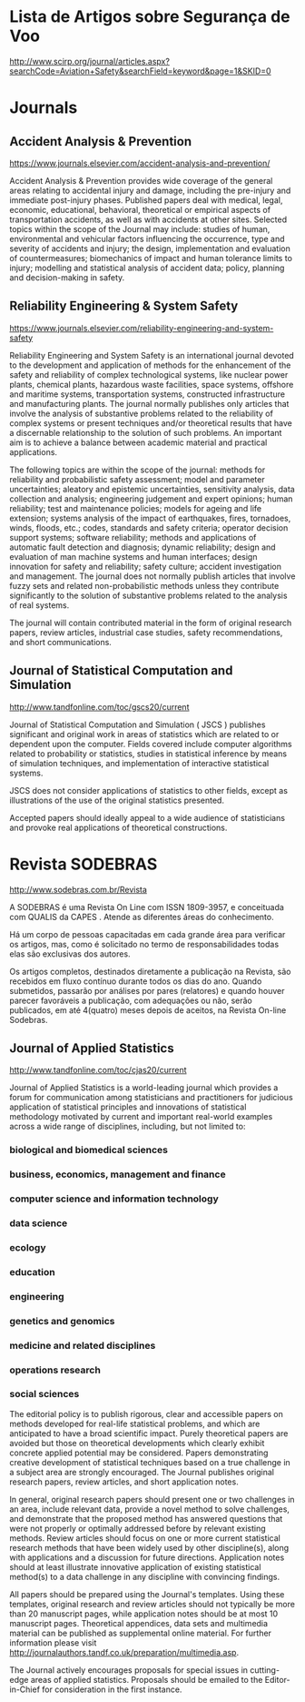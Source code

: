 # Lista de Artigos sobre Segurança de Voo

http://www.scirp.org/journal/articles.aspx?searchCode=Aviation+Safety&searchField=keyword&page=1&SKID=0

# Journals

## Accident Analysis & Prevention

https://www.journals.elsevier.com/accident-analysis-and-prevention/

Accident Analysis & Prevention provides wide coverage of the general areas relating to accidental injury and damage, including the pre-injury and immediate post-injury phases. Published papers deal with medical, legal, economic, educational, behavioral, theoretical or empirical aspects of transportation accidents, as well as with accidents at other sites. Selected topics within the scope of the Journal may include: studies of human, environmental and vehicular factors influencing the occurrence, type and severity of accidents and injury; the design, implementation and evaluation of countermeasures; biomechanics of impact and human tolerance limits to injury; modelling and statistical analysis of accident data; policy, planning and decision-making in safety. 

## Reliability Engineering & System Safety

https://www.journals.elsevier.com/reliability-engineering-and-system-safety

Reliability Engineering and System Safety is an international journal devoted to the development and application of methods for the enhancement of the safety and reliability of complex technological systems, like nuclear power plants, chemical plants, hazardous waste facilities, space systems, offshore and maritime systems, transportation systems, constructed infrastructure and manufacturing plants. The journal normally publishes only articles that involve the analysis of substantive problems related to the reliability of complex systems or present techniques and/or theoretical results that have a discernable relationship to the solution of such problems. An important aim is to achieve a balance between academic material and practical applications.

The following topics are within the scope of the journal: methods for reliability and probabilistic safety assessment; model and parameter uncertainties; aleatory and epistemic uncertainties, sensitivity analysis, data collection and analysis; engineering judgement and expert opinions; human reliability; test and maintenance policies; models for ageing and life extension; systems analysis of the impact of earthquakes, fires, tornadoes, winds, floods, etc.; codes, standards and safety criteria; operator decision support systems; software reliability; methods and applications of automatic fault detection and diagnosis; dynamic reliability; design and evaluation of man machine systems and human interfaces; design innovation for safety and reliability; safety culture; accident investigation and management. The journal does not normally publish articles that involve fuzzy sets and related non-probabilistic methods unless they contribute significantly to the solution of substantive problems related to the analysis of real systems.

The journal will contain contributed material in the form of original research papers, review articles, industrial case studies, safety recommendations, and short communications.

## Journal of Statistical Computation and Simulation

http://www.tandfonline.com/toc/gscs20/current

Journal of Statistical Computation and Simulation ( JSCS ) publishes significant and original work in areas of statistics which are related to or dependent upon the computer.
Fields covered include computer algorithms related to probability or statistics, studies in statistical inference by means of simulation techniques, and implementation of interactive statistical systems.

JSCS does not consider applications of statistics to other fields, except as illustrations of the use of the original statistics presented.
 
Accepted papers should ideally appeal to a wide audience of statisticians and provoke real applications of theoretical constructions.

# Revista SODEBRAS

http://www.sodebras.com.br/Revista

A SODEBRAS é uma Revista On Line com ISSN 1809-3957, e conceituada com QUALIS da CAPES . Atende as diferentes áreas do conhecimento.

Há um corpo de pessoas capacitadas em cada grande área para verificar os artigos, mas, como é solicitado no termo de responsabilidades todas elas são exclusivas dos autores.

Os artigos completos, destinados diretamente a publicação na Revista, são recebidos em fluxo contínuo durante todos os dias do ano. Quando submetidos, passarão por análises por pares (relatores) e quando houver parecer favoráveis a publicação, com adequações ou não, serão publicados, em até 4(quatro) meses depois de aceitos, na Revista On-line Sodebras. 

## Journal of Applied Statistics

http://www.tandfonline.com/toc/cjas20/current

 Journal of Applied Statistics  is a world-leading journal which provides a forum for communication among statisticians and practitioners for judicious application of statistical principles and innovations of statistical methodology motivated by current and important real-world examples across a wide range of disciplines, including, but not limited to:

### biological and biomedical sciences
### business, economics, management and finance
### computer science and information technology
### data science
### ecology
### education
### engineering
### genetics and genomics 
### medicine and related disciplines
### operations research
### social sciences


The editorial policy is to publish rigorous, clear and accessible papers on methods developed for real-life statistical problems, and which are anticipated to have a broad scientific impact. Purely theoretical papers are avoided but those on theoretical developments which clearly exhibit concrete applied potential may be considered. Papers demonstrating creative development of statistical techniques based on a true challenge in a subject area are strongly encouraged. The Journal publishes original research papers, review articles, and short application notes.

In general, original research papers should present one or two challenges in an area, include relevant data, provide a novel method to solve challenges, and demonstrate that the proposed method has answered questions that were not properly or optimally addressed before by relevant existing methods. Review articles should focus on one or more current statistical research methods that have been widely used by other discipline(s), along with applications and a discussion for future directions. Application notes should at least illustrate innovative application of existing statistical method(s) to a data challenge in any discipline with convincing findings.  

All papers should be prepared using the Journal's templates. Using these templates, original research and review articles should not typically be more than 20 manuscript pages, while application notes should be at most 10 manuscript pages. Theoretical appendices, data sets and multimedia material can be published as supplemental online material. For further information please visit  http://journalauthors.tandf.co.uk/preparation/multimedia.asp.

The Journal actively encourages proposals for special issues in cutting-edge areas of applied statistics. Proposals should be emailed to the Editor-in-Chief for consideration in the first instance. 
